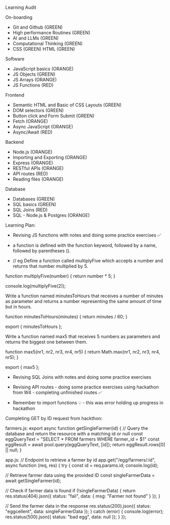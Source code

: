 Learning Audit 

On-boarding

- Git and Github (GREEN)
- High performance Routines (GREEN)
- AI and LLMs (GREEN)
- Computational Thinking (GREEN)
- CSS (GREEN)
HTML (GREEN)

Software

- JavaScript basics (ORANGE)
- JS Objects (GREEN)
- JS Arrays (ORANGE)
- JS Functions (RED)

 Frontend

- Semantic HTML and Basic of CSS Layouts (GREEN)
- DOM selectors (GREEN)
- Button click and Form Submit (GREEN)
- Fetch (ORANGE)
- Async JavaScript (ORANGE)
- Async/Await (RED)

Backend

- Node.js (ORANGE)
- Importing and Exporting (ORANGE)
- Express (ORANGE)
- RESTful APIs (ORANGE)
- API routes (RED) 
- Reading files (ORANGE)



Database

- Databases (GREEN)
- SQL basics (GREEN)
- SQL Joins (RED)
- SQL - Node.js & Postgres (ORANGE)



Learning Plan: 

- Revising JS functions with notes and doing some practice exercises ✅

- a function is defined with the function keyword, followed by a name, followed by parentheses ().
- // eg  Define a function called multiplyFive which accepts a number and returns that number multiplied by 5.

function multiplyFive(number) {
  return number * 5;
}

console.log(multiplyFive(2)); 

Write a function named minutesToHours that receives a number of minutes as parameter and returns a number representing the same amount of time but in hours.

function minutesToHours(minutes) {
    return minutes / 60; 
}

export { minutesToHours };

Write a function named max5 that receives 5 numbers as parameters and returns the biggest one between them.

function max5(nr1, nr2, nr3, nr4, nr5) {
  return Math.max(nr1, nr2, nr3, nr4, nr5);
}

export { max5 };








- Revising SQL Joins with notes and doing some practice exercises 












- Revising API routes - doing some practice exercises using hackathon from W4 - completing unfinished routes ✅

- Remember to import functions 💡 - this was error holding up progress in hackathon 


Completing GET by ID request from hackthon: 

farmers.js: 
export async function getSingleFarmer(id) {
  // Query the database and return the resource with a matching id or null
  const eggQueryText = "SELECT * FROM farmers WHERE farmer_id = $1"
  const eggResult = await pool.query(eggQueryText, [id]);
  return eggResult.rows[0] || null;
}

app.js:
// Endpoint to retrieve a farmer by id
app.get("/egg/farmers/:id", async function (req, res) {
  try {
  const id = req.params.id;
  console.log(id);
  
// Retrieve farmer data using the provided ID
const singleFarmerData = await getSingleFarmer(id);
  
// Check if farmer data is found
    if (!singleFarmerData) {
    return res.status(404).json({
      status: "fail",
      data: { msg: "Farmer not found" }
    });
  }

// Send the farmer data in the response
res.status(200).json({
  status: "eggcellent",
  data: singleFarmerData
});
} catch (error) {
console.log(error);
res.status(500).json({
  status: "bad egg",
  data: null
});
}
});  